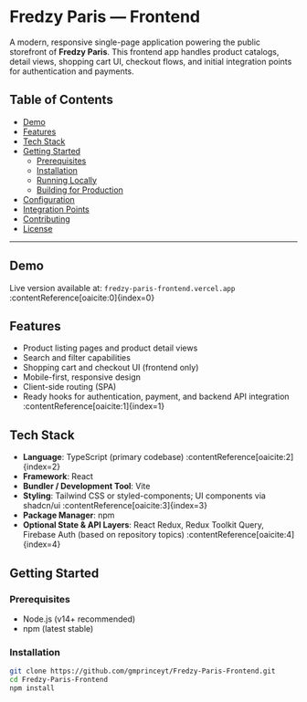 # Fredzy Paris — Frontend

A modern, responsive single-page application powering the public storefront of **Fredzy Paris**. This frontend app handles product catalogs, detail views, shopping cart UI, checkout flows, and initial integration points for authentication and payments.

## Table of Contents

- [Demo](#demo)  
- [Features](#features)  
- [Tech Stack](#tech-stack)  
- [Getting Started](#getting-started)  
  - [Prerequisites](#prerequisites)  
  - [Installation](#installation)  
  - [Running Locally](#running-locally)  
  - [Building for Production](#building-for-production)  
- [Configuration](#configuration)  
- [Integration Points](#integration-points)  
- [Contributing](#contributing)  
- [License](#license)  

---

## Demo  
Live version available at: `fredzy-paris-frontend.vercel.app` :contentReference[oaicite:0]{index=0}

## Features

- Product listing pages and product detail views  
- Search and filter capabilities  
- Shopping cart and checkout UI (frontend only)  
- Mobile-first, responsive design  
- Client-side routing (SPA)  
- Ready hooks for authentication, payment, and backend API integration :contentReference[oaicite:1]{index=1}

## Tech Stack

- **Language**: TypeScript (primary codebase) :contentReference[oaicite:2]{index=2}  
- **Framework**: React  
- **Bundler / Development Tool**: Vite  
- **Styling**: Tailwind CSS or styled-components; UI components via shadcn/ui :contentReference[oaicite:3]{index=3}  
- **Package Manager**: npm  
- **Optional State & API Layers**: React Redux, Redux Toolkit Query, Firebase Auth (based on repository topics) :contentReference[oaicite:4]{index=4}

## Getting Started

### Prerequisites

- Node.js (v14+ recommended)  
- npm (latest stable)

### Installation

```bash
git clone https://github.com/gmprinceyt/Fredzy-Paris-Frontend.git
cd Fredzy-Paris-Frontend
npm install
